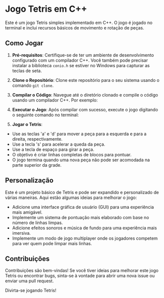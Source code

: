 # Jogo Tetris em C++

Este é um jogo Tetris simples implementado em C++. O jogo é jogado no terminal e inclui recursos básicos de movimento e rotação de peças.

## Como Jogar

1. **Pré-requisitos**: Certifique-se de ter um ambiente de desenvolvimento configurado com um compilador C++. Você também pode precisar instalar a biblioteca `conio.h` se estiver no Windows para capturar as teclas de seta.

2. **Clone o Repositório**: Clone este repositório para o seu sistema usando o comando `git clone`.

3. **Compilar o Código**: Navegue até o diretório clonado e compile o código usando um compilador C++. Por exemplo:


4. **Executar o Jogo**: Após compilar com sucesso, execute o jogo digitando o seguinte comando no terminal:


5. **Jogar o Tetris**:
- Use as teclas 'a' e 'd' para mover a peça para a esquerda e para a direita, respectivamente.
- Use a tecla 's' para acelerar a queda da peça.
- Use a tecla de espaço para girar a peça.
- O objetivo é criar linhas completas de blocos para pontuar.
- O jogo termina quando uma nova peça não pode ser acomodada na parte superior da grade.

## Personalização

Este é um projeto básico de Tetris e pode ser expandido e personalizado de várias maneiras. Aqui estão algumas ideias para melhorar o jogo:
- Adicione uma interface gráfica de usuário (GUI) para uma experiência mais amigável.
- Implemente um sistema de pontuação mais elaborado com base no número de linhas limpas.
- Adicione efeitos sonoros e música de fundo para uma experiência mais imersiva.
- Implemente um modo de jogo multiplayer onde os jogadores competem para ver quem pode limpar mais linhas.

## Contribuições

Contribuições são bem-vindas! Se você tiver ideias para melhorar este jogo Tetris ou encontrar bugs, sinta-se à vontade para abrir uma nova issue ou enviar uma pull request.

Divirta-se jogando Tetris!
